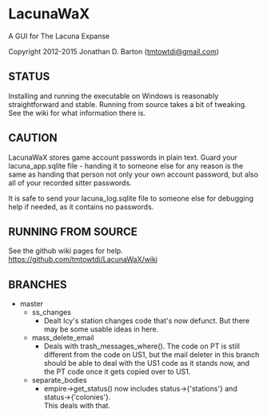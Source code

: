 LacunaWaX
=========

A GUI for The Lacuna Expanse

Copyright 2012-2015 Jonathan D. Barton (tmtowtdi@gmail.com) 

STATUS
------
Installing and running the executable on Windows is reasonably straightforward and stable.
Running from source takes a bit of tweaking.  See the wiki for what information there is.

CAUTION
-------
LacunaWaX stores game account passwords in plain text.  Guard your lacuna\_app.sqlite file \- handing it to someone else for any reason is the same as handing that person not only your own account password, but also all of your recorded sitter passwords.

It is safe to send your lacuna\_log.sqlite file to someone else for debugging help if needed, as it contains no passwords.

RUNNING FROM SOURCE
-------------------
See the github wiki pages for help.  https://github.com/tmtowtdi/LacunaWaX/wiki

BRANCHES
--------
- master
    - ss_changes
        - Dealt Icy's station changes code that's now defunct.  But there may be some 
          usable ideas in here.
    - mass_delete_email
        - Deals with trash_messages_where().  The code on PT is still different from the 
          code on US1, but the mail deleter in this branch should be able to deal with the 
          US1 code as it stands now, and the PT code once it gets copied over to US1.
    - separate_bodies
        - empire->get_status() now includes status->{'stations'} and status->{'colonies'}.  
          This deals with that.



